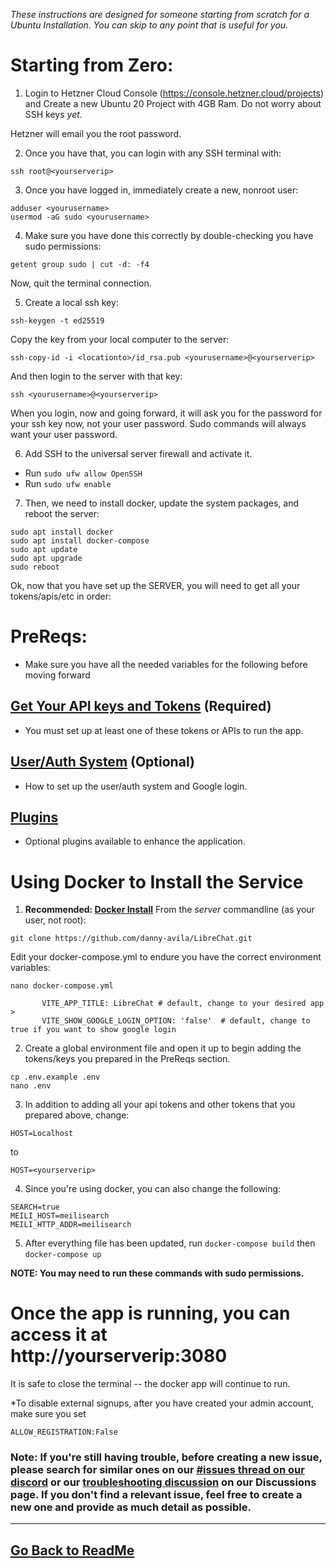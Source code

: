 
*These instructions are designed for someone starting from scratch for a Ubuntu Installation. You can skip to any point that is useful for you.*

# Starting from Zero:

1. Login to Hetzner Cloud Console (https://console.hetzner.cloud/projects) and Create a new Ubuntu 20 Project with 4GB Ram. Do not worry about SSH keys *yet*. 

Hetzner will email you the root password. 

2. Once you have that, you can login with any SSH terminal with:

```
ssh root@<yourserverip>
```

3. Once you have logged in, immediately create a new, nonroot user:

```
adduser <yourusername>
usermod -aG sudo <yourusername>
```

4. Make sure you have done this correctly by double-checking you have sudo permissions:

```
getent group sudo | cut -d: -f4
```

Now, quit the terminal connection.

5. Create a local ssh key:

```
ssh-keygen -t ed25519
```

Copy the key from your local computer to the server:
```
ssh-copy-id -i <locationto>/id_rsa.pub <yourusername>@<yourserverip>
```

And then login to the server with that key:
```
ssh <yourusername>@<yourserverip>
```

When you login, now and going forward, it will ask you for the password for your ssh key now, not your user password. Sudo commands will always want your user password.

6. Add SSH to the universal server firewall and activate it.

- Run `sudo ufw allow OpenSSH`
- Run `sudo ufw enable`


7. Then, we need to install docker, update the system packages, and reboot the server:
```
sudo apt install docker
sudo apt install docker-compose
sudo apt update
sudo apt upgrade
sudo reboot
```

Ok, now that you have set up the SERVER, you will need to get all your tokens/apis/etc in order:


# PreReqs:
- Make sure you have all the needed variables for the following before moving forward
## [Get Your API keys and Tokens](../install/apis_and_tokens.md) (Required)
- You must set up at least one of these tokens or APIs to run the app.
## [User/Auth System](../features/user_auth_system.md) (Optional)
- How to set up the user/auth system and Google login.
## [Plugins](../features/plugins/introduction.md)
- Optional plugins available to enhance the application.

# Using Docker to Install the Service

1. **Recommended: [Docker Install](../install/docker_install.md)**
From the *server* commandline (as your user, not root):

```
git clone https://github.com/danny-avila/LibreChat.git
```

Edit your docker-compose.yml to endure you have the correct environment variables:

```
nano docker-compose.yml
```

```
       VITE_APP_TITLE: LibreChat # default, change to your desired app >
       VITE_SHOW_GOOGLE_LOGIN_OPTION: 'false'  # default, change to true if you want to show google login
```       

2. Create a global environment file and open it up to begin adding the tokens/keys you prepared in the PreReqs section.
```
cp .env.example .env
nano .env
```

3. In addition to adding all your api tokens and other tokens that you prepared above, change:

```
HOST=Localhost 
```
to 
```
HOST=<yourserverip>
```

4. Since you're using docker, you can also change the following:

```
SEARCH=true
MEILI_HOST=meilisearch
MEILI_HTTP_ADDR=meilisearch
```

5. After everything file has been updated, run  `docker-compose build` then `docker-compose up`


**NOTE: You may need to run these commands with sudo permissions.**

# Once the app is running, you can access it at http://yourserverip:3080

It is safe to close the terminal -- the docker app will continue to run.

*To disable external signups, after you have created your admin account, make sure you set 
```
ALLOW_REGISTRATION:False 
```

### Note: If you're still having trouble, before creating a new issue, please search for similar ones on our [#issues thread on our discord](https://discord.gg/weqZFtD9C4) or our [troubleshooting discussion](https://github.com/danny-avila/LibreChat/discussions/new?category=troubleshooting) on our Discussions page. If you don't find a relevant issue, feel free to create a new one and provide as much detail as possible.

---

## [Go Back to ReadMe](../../README.md)

